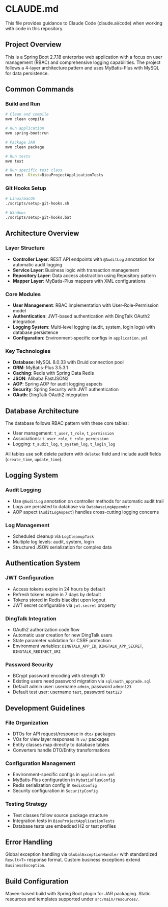 # CLAUDE.md

This file provides guidance to Claude Code (claude.ai/code) when working with code in this repository.

## Project Overview

This is a Spring Boot 2.7.18 enterprise web application with a focus on user management (RBAC) and comprehensive logging capabilities. The project follows a 4-layer architecture pattern and uses MyBatis-Plus with MySQL for data persistence.

## Common Commands

### Build and Run
```bash
# Clean and compile
mvn clean compile

# Run application
mvn spring-boot:run

# Package JAR
mvn clean package

# Run tests
mvn test

# Run specific test class
mvn test -Dtest=BiouProjectApplicationTests
```

### Git Hooks Setup
```bash
# Linux/macOS
./scripts/setup-git-hooks.sh

# Windows
./scripts/setup-git-hooks.bat
```

## Architecture Overview

### Layer Structure
- **Controller Layer**: REST API endpoints with `@AuditLog` annotation for automatic audit logging
- **Service Layer**: Business logic with transaction management  
- **Repository Layer**: Data access abstraction using Repository pattern
- **Mapper Layer**: MyBatis-Plus mappers with XML configurations

### Core Modules
- **User Management**: RBAC implementation with User-Role-Permission model
- **Authentication**: JWT-based authentication with DingTalk OAuth2 integration
- **Logging System**: Multi-level logging (audit, system, login logs) with database persistence
- **Configuration**: Environment-specific configs in `application.yml`

### Key Technologies
- **Database**: MySQL 8.0.33 with Druid connection pool
- **ORM**: MyBatis-Plus 3.5.3.1 
- **Caching**: Redis with Spring Data Redis
- **JSON**: Alibaba FastJSON2
- **AOP**: Spring AOP for audit logging aspects
- **Security**: Spring Security with JWT authentication
- **OAuth**: DingTalk OAuth2 integration

## Database Architecture

The database follows RBAC pattern with these core tables:
- User management: `t_user`, `t_role`, `t_permission`
- Associations: `t_user_role`, `t_role_permission`  
- Logging: `t_audit_log`, `t_system_log`, `t_login_log`

All tables use soft delete pattern with `deleted` field and include audit fields (`create_time`, `update_time`).

## Logging System

### Audit Logging
- Use `@AuditLog` annotation on controller methods for automatic audit trail
- Logs are persisted to database via `DatabaseLogAppender`
- AOP aspect (`AuditLogAspect`) handles cross-cutting logging concerns

### Log Management
- Scheduled cleanup via `LogCleanupTask`
- Multiple log levels: audit, system, login
- Structured JSON serialization for complex data

## Authentication System

### JWT Configuration
- Access tokens expire in 24 hours by default
- Refresh tokens expire in 7 days by default
- Tokens stored in Redis blacklist upon logout
- JWT secret configurable via `jwt.secret` property

### DingTalk Integration
- OAuth2 authorization code flow
- Automatic user creation for new DingTalk users
- State parameter validation for CSRF protection
- Environment variables: `DINGTALK_APP_ID`, `DINGTALK_APP_SECRET`, `DINGTALK_REDIRECT_URI`

### Password Security
- BCrypt password encoding with strength 10
- Existing users need password migration via `sql/auth_upgrade.sql`
- Default admin user: username `admin`, password `admin123`
- Default test user: username `test`, password `test123`

## Development Guidelines

### File Organization
- DTOs for API request/response in `dto/` packages
- VOs for view layer responses in `vo/` packages  
- Entity classes map directly to database tables
- Converters handle DTO/Entity transformations

### Configuration Management
- Environment-specific configs in `application.yml`
- MyBatis-Plus configuration in `MybatisPlusConfig`
- Redis serialization config in `RedisConfig`
- Security configuration in `SecurityConfig`

### Testing Strategy
- Test classes follow source package structure
- Integration tests in `BiouProjectApplicationTests`
- Database tests use embedded H2 or test profiles

## Error Handling

Global exception handling via `GlobalExceptionHandler` with standardized `Result<T>` response format. Custom business exceptions extend `BusinessException`.

## Build Configuration  

Maven-based build with Spring Boot plugin for JAR packaging. Static resources and templates supported under `src/main/resources/`.